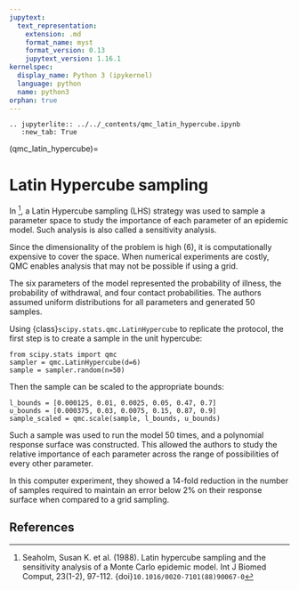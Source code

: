 ```yaml
---
jupytext:
  text_representation:
    extension: .md
    format_name: myst
    format_version: 0.13
    jupytext_version: 1.16.1
kernelspec:
  display_name: Python 3 (ipykernel)
  language: python
  name: python3
orphan: true
---
```


```{eval-rst}
.. jupyterlite:: ../../_contents/qmc_latin_hypercube.ipynb
   :new_tab: True
```

(qmc_latin_hypercube)=
# Latin Hypercube sampling

In [^1], a Latin Hypercube sampling (LHS) strategy was used to sample a
parameter space to study the importance of each parameter of an epidemic model.
Such analysis is also called a sensitivity analysis.

Since the dimensionality of the problem is high (6), it is computationally
expensive to cover the space. When numerical experiments are costly, QMC enables
analysis that may not be possible if using a grid.

The six parameters of the model represented the probability of illness, the
probability of withdrawal, and four contact probabilities. The authors assumed
uniform distributions for all parameters and generated 50 samples.

Using {class}`scipy.stats.qmc.LatinHypercube` to replicate the protocol, the
first step is to create a sample in the unit hypercube:

```{code-cell}
from scipy.stats import qmc
sampler = qmc.LatinHypercube(d=6)
sample = sampler.random(n=50)
```

Then the sample can be scaled to the appropriate bounds:

```{code-cell}
l_bounds = [0.000125, 0.01, 0.0025, 0.05, 0.47, 0.7]
u_bounds = [0.000375, 0.03, 0.0075, 0.15, 0.87, 0.9]
sample_scaled = qmc.scale(sample, l_bounds, u_bounds)
```

Such a sample was used to run the model 50 times, and a polynomial response
surface was constructed. This allowed the authors to study the relative
importance of each parameter across the range of possibilities of every other
parameter.

In this computer experiment, they showed a 14-fold reduction in the number of
samples required to maintain an error below 2% on their response surface when
compared to a grid sampling.

## References

[^1]: Seaholm, Susan K. et al. (1988). Latin hypercube sampling and the
sensitivity analysis of a Monte Carlo epidemic model. Int J Biomed Comput,
23(1-2), 97-112. {doi}`10.1016/0020-7101(88)90067-0`
